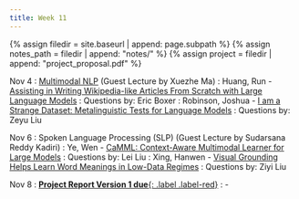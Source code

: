 ```yaml
---
title: Week 11
---
```



{% assign filedir = site.baseurl | append: page.subpath %} 
{% assign notes_path = filedir | append: "notes/" %} 
{% assign project = filedir | append: "project_proposal.pdf" %}

<!--  
Instructions:

INDENTATION COUNTS

Each day should be formatted exactly as follows

Date
: Lessons Covered
  : Reading List
    : In Class Presentations
: **Assignment/Announcement**{: .label}


To add a hyperlink for readings, do it as follows
  : [Example Paper](http://linktopaper.edu)

To make the hyperlink open in a new tab by default
  : [Example Paper](http://linktopaper.edu){:target=_"blank"}

The announcement can be made red for due dates as follows
: **Assignment Due**{: .label .label-red }

11/4: Multimodal
11/6: Speech
11/8: Project V1 Due
-->

Nov 4
: [Multimodal NLP]({{site.baseurl}}assets/files/multimodal.pptx) (Guest Lecture by Xuezhe Ma) 
  : Huang, Run - [Assisting in Writing Wikipedia-like Articles From Scratch with Large Language Models](https://aclanthology.org/2024.naacl-long.347/)
  : Questions by: Eric Boxer
  : Robinson, Joshua - [I am a Strange Dataset: Metalinguistic Tests for Language Models](https://aclanthology.org/2024.acl-long.482/)
  : Questions by: Zeyu Liu


Nov 6
: Spoken Language Processing (SLP) (Guest Lecture by 
Sudarsana Reddy Kadiri)
  : Ye, Wen - [CaMML: Context-Aware Multimodal Learner for Large Models](https://arxiv.org/pdf/2401.03149)
  : Questions by: Lei Liu
  : Xing, Hanwen - [Visual Grounding Helps Learn Word Meanings in Low-Data Regimes](https://arxiv.org/abs/2310.13257)
  : Questions by: Ziyi Liu


Nov 8
: [**Project Report Version 1 due**{: .label .label-red}](({{project}}){:target="_blank"})
  : - 
